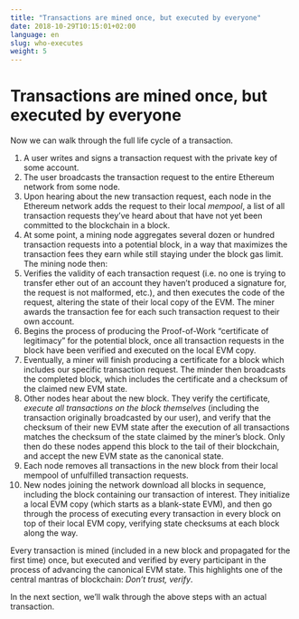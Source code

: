 ```yaml
---
title: "Transactions are mined once, but executed by everyone"
date: 2018-10-29T10:15:01+02:00
language: en
slug: who-executes
weight: 5
---
```


# Transactions are mined once, but executed by everyone
Now we can walk through the full life cycle of a transaction.


1. A user writes and signs a transaction request with the private key of some account.
2. The user broadcasts the transaction request to the entire Ethereum network from some node.
3. Upon hearing about the new transaction request, each node in the Ethereum network adds the request to their local *mempool*, a list of all transaction requests they’ve heard about that have not yet been committed to the blockchain in a block.
4. At some point, a mining node aggregates several dozen or hundred transaction requests into a potential block, in a way that maximizes the transaction fees they earn while still staying under the block gas limit. The mining node then:
  1. Verifies the validity of each transaction request (i.e. no one is trying to transfer ether out of an account they haven’t produced a signature for, the request is not malformed, etc.), and then executes the code of the request, altering the state of their local copy of the EVM. The miner awards the transaction fee for each such transaction request to their own account.
  2. Begins the process of producing the Proof-of-Work “certificate of legitimacy” for the potential block, once all transaction requests in the block have been verified and executed on the local EVM copy.
5. Eventually, a miner will finish producing a certificate for a block which includes our specific transaction request. The minder then broadcasts the completed block, which includes the certificate and a checksum of the claimed new EVM state. 
6. Other nodes hear about the new block. They verify the certificate, *execute all transactions on the block themselves* (including the transaction originally broadcasted by our user), and verify that the checksum of their new EVM state after the execution of all transactions matches the checksum of the state claimed by the miner’s block. Only then do these nodes append this block to the tail of their blockchain, and accept the new EVM state as the canonical state. 
7. Each node removes all transactions in the new block from their local mempool of unfulfilled transaction requests.
8. New nodes joining the network download all blocks in sequence, including the block containing our transaction of interest. They initialize a local EVM copy (which starts as a blank-state EVM), and then go through the process of executing every transaction in every block on top of their local EVM copy, verifying state checksums at each block along the way. 

Every transaction is mined (included in a new block and propagated for the first time) once, but executed and verified by every participant in the process of advancing the canonical EVM state. This highlights one of the central mantras of blockchain: *Don’t trust, verify*.

In the next section, we’ll walk through the above steps with an actual transaction. 

